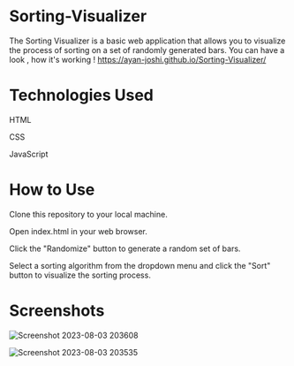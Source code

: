 # Sorting-Visualizer
The Sorting Visualizer is a basic web application that allows you to visualize the process of sorting  on a set of randomly generated bars.
You can have a look , how it's working !
https://ayan-joshi.github.io/Sorting-Visualizer/
# Technologies Used

HTML

CSS

JavaScript

# How to Use
Clone this repository to your local machine.

Open index.html in your web browser.

Click the "Randomize" button to generate a random set of bars.

Select a sorting algorithm from the dropdown menu and click the "Sort" button to visualize the sorting process.

# Screenshots

![Screenshot 2023-08-03 203608](https://github.com/ayan-joshi/Sorting-Visualizer/assets/96243602/7ca1ebc1-42e7-47d7-a43f-4110fb769cce)

![Screenshot 2023-08-03 203535](https://github.com/ayan-joshi/Sorting-Visualizer/assets/96243602/67209be1-5044-4cfa-beac-fb5ee129431d)



